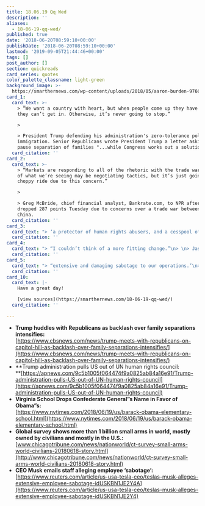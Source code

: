 ```yaml
---
title: 18.06.19 Qq Wed
description: ''
aliases:
  - 18-06-19-qq-wed/
published: true
date: '2018-06-20T08:59:10+00:00'
publishDate: '2018-06-20T08:59:10+00:00'
lastmod: '2019-09-05T21:44:46+00:00'
tags: []
post_author: []
section: quickreads
card_series: quotes
color_palette_classname: light-green
background_image: >-
  https://smarthernews.com/wp-content/uploads/2018/05/aaron-burden-97663-unsplash-scaled-e1592171934379.jpg
card_1:
  card_text: >-
    > “We want a country with heart, but when people come up they have to know
    they can’t get in. Otherwise, it’s never going to stop.”

    > 

    > President Trump defending his administration's zero-tolerance policy on
    immigration. Senior Republicans wrote President Trump a letter asking him to
    pause separation of families "...while Congress works out a solution."
  card_citation: ''
card_2:
  card_text: >-
    > “Markets are responding to all of the rhetoric with the trade war. A lot
    of what we’re seeing may be negotiating tactics, but it’s just going to be a
    choppy ride due to this concern.”

    > 

    > Greg McBride, chief financial analyst, Bankrate.com, to NPR after the Dow
    dropped 287 points Tuesday due to concerns over a trade war between USA and
    China.
  card_citation: ''
card_3:
  card_text: "> ‘a protector of human rights abusers, and a cesspool of political bias.’\n> \n> U.N. Ambassador Nikki Haley describing the U.N. Human Rights Council after withdrawing the U.S. from the 47-member council. She blasted the council for ‘its chronic bias against Israel’ & the fact that its membership includes accused human rights abusers like China, Cuba, Venezuela & Congo."
  card_citation: ''
card_4:
  card_text: "> “I couldn’t think of a more fitting change.”\n> \n> Jason Kamras, Richmond superintendent after the board's vote to change a Virginia school's name to Barack Obama Elementary. The school, which is 90% black, was originally named for Confederate general J.E.B. Stuart."
  card_citation: ''
card_5:
  card_text: "> “extensive and damaging sabotage to our operations.’\n> \n> Elon Musk in an email seen by Reuters discussing an unnamed Tesla employee who was allegedly making unspecified code changes to its manufacturing operating system & sending what the email said was sensitive Tesla data to unnamed third parties. The disgruntled employee was reportedly passed over for a promotion."
  card_citation: ''
card_10:
  card_text: |-
    Have a great day!

    [view sources](https://smarthernews.com/18-06-19-qq-wed/)
  card_citation: ''

---
```

*   **Trump huddles with Republicans as backlash over family separations intensifies:**  
    [https://www.cbsnews.com/news/trump-meets-with-republicans-on-capitol-hill-as-backlash-over-family-separations-intensifies/](https://www.cbsnews.com/news/trump-meets-with-republicans-on-capitol-hill-as-backlash-over-family-separations-intensifies/)
*   **Trump administration pulls US out of UN human rights council:  
    **[https://apnews.com/9c5b1005f064474f9a0825ab84a16e91/Trump-administration-pulls-US-out-of-UN-human-rights-council](https://apnews.com/9c5b1005f064474f9a0825ab84a16e91/Trump-administration-pulls-US-out-of-UN-human-rights-council)
*   **Virginia School Drops Confederate General”s Name in Favor of Obama”s:**  
    [https://www.nytimes.com/2018/06/19/us/barack-obama-elementary-school.html](https://www.nytimes.com/2018/06/19/us/barack-obama-elementary-school.html)
*   **Global survey shows more than 1 billion small arms in world, mostly owned by civilians and mostly in the U.S.:**  
    [www.chicagotribune.com/news/nationworld/ct-survey-small-arms-world-civilians-20180618-story.html](http://www.chicagotribune.com/news/nationworld/ct-survey-small-arms-world-civilians-20180618-story.html)
*   **CEO Musk emails staff alleging employee ‘sabotage’:**  
    [https://www.reuters.com/article/us-usa-tesla-ceo/teslas-musk-alleges-extensive-employee-sabotage-idUSKBN1JE2Y4A](https://www.reuters.com/article/us-usa-tesla-ceo/teslas-musk-alleges-extensive-employee-sabotage-idUSKBN1JE2Y4)